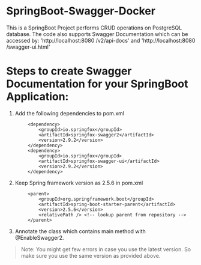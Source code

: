 # SpringBoot-Swagger-Docker
This is a SpringBoot Project  performs CRUD operations on PostgreSQL database. The code also supports Swagger Documentation which can be accessed by: 'http://localhost:8080 /v2/api-docs' and 'http://localhost:8080 /swagger-ui.html'

# Steps to create Swagger Documentation for your SpringBoot Application:
1.	Add the following dependencies to pom.xml
```
		<dependency>
			<groupId>io.springfox</groupId>
			<artifactId>springfox-swagger2</artifactId>
			<version>2.9.2</version>
		</dependency>
		<dependency>
			<groupId>io.springfox</groupId>
			<artifactId>springfox-swagger-ui</artifactId>
			<version>2.9.2</version>
		</dependency>
```
2.	Keep Spring framework version as 2.5.6 in pom.xml
```
		<parent>
			<groupId>org.springframework.boot</groupId>
			<artifactId>spring-boot-starter-parent</artifactId>
			<version>2.5.6</version>
			<relativePath /> <!-- lookup parent from repository -->
		</parent>
```
3.	Annotate the class which contains main method with @EnableSwagger2.

>Note: You might get few errors in case you use the latest version. So make sure you use the same version as provided above. 

